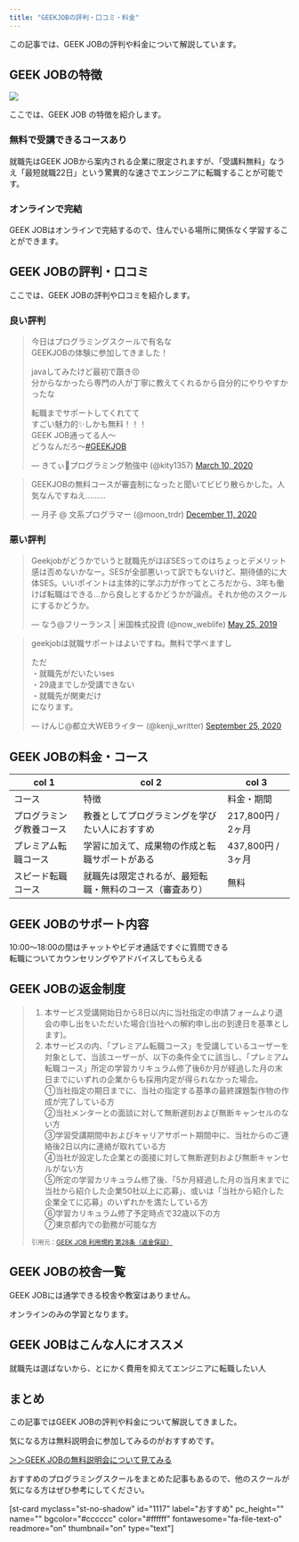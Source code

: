 ```yaml
---
title: "GEEKJOBの評判・口コミ・料金"
---
```

この記事では、GEEK JOBの評判や料金について解説しています。

GEEK JOBの特徴
-----------

![](https://motoppe.net/wp-content/uploads/2021/05/geekjob.png)

ここでは、GEEK JOB の特徴を紹介します。

### 無料で受講できるコースあり

就職先はGEEK JOBから案内される企業に限定されますが、「受講料無料」なうえ「最短就職22日」という驚異的な速さでエンジニアに転職することが可能です。

### オンラインで完結

GEEK JOBはオンラインで完結するので、住んでいる場所に関係なく学習することができます。

GEEK JOBの評判・口コミ
---------------

ここでは、GEEK JOBの評判や口コミを紹介します。

### 良い評判

> 今日はプログラミングスクールで有名な  
> GEEKJOBの体験に参加してきました！
>
> javaしてみたけど最初で躓き😣  
> 分からなかったら専門の人が丁寧に教えてくれるから自分的にやりやすかったな
>
> 転職までサポートしてくれてて  
> すごい魅力的✨しかも無料！！！  
> GEEK JOB通ってる人〜  
> どうなんだろ〜[\#GEEKJOB](https://twitter.com/hashtag/GEEKJOB?src=hash&ref_src=twsrc%5Etfw)
>
> — きてぃ🔰プログラミング勉強中 (@kity1357) [March 10, 2020](https://twitter.com/kity1357/status/1237373123420286977?ref_src=twsrc%5Etfw)

> GEEKJOBの無料コースが審査制になったと聞いてビビり散らかした。人気なんですねえ………
>
> — 月子 @ 文系プログラマー (@moon_trdr) [December 11, 2020](https://twitter.com/moon_trdr/status/1337329427080912899?ref_src=twsrc%5Etfw)

### 悪い評判

> Geekjobがどうかでいうと就職先がほぼSESってのはちょっとデメリット感は否めないかなー。SESが全部悪いって訳でもないけど、期待値的に大体SES。いいポイントは主体的に学ぶ力が作ってところだから、3年も働けば転職はできる...から良しとするかどうかが論点。それか他のスクールにするかどうか。
>
> — なう@フリーランス | 米国株式投資 (@now_weblife) [May 25, 2019](https://twitter.com/now_weblife/status/1132257384217292800?ref_src=twsrc%5Etfw)

> geekjobは就職サポートはよいですね。無料で学べますし
>
> ただ  
> ・就職先がだいたいses  
> ・29歳までしか受講できない  
> ・就職先が関東だけ  
> になります。
>
> — けんじ@都立大WEBライター (@kenji_writter) [September 25, 2020](https://twitter.com/kenji_writter/status/1309348767930359808?ref_src=twsrc%5Etfw)

GEEK JOBの料金・コース
---------------

col 1        | col 2                        | col 3         
------------ | ---------------------------- | --------------
コース          | 特徴                           | 料金・期間         
プログラミング教養コース | 教養としてプログラミングを学びたい人におすすめ      | 217,800円 / 2ヶ月
プレミアム転職コース   | 学習に加えて、成果物の作成と転職サポートがある      | 437,800円 / 3ヶ月
スピード転職コース    | 就職先は限定されるが、最短転職・無料のコース（審査あり） | 無料            

GEEK JOBのサポート内容
---------------

10:00〜18:00の間はチャットやビデオ通話ですぐに質問できる  
転職についてカウンセリングやアドバイスしてもらえる

GEEK JOBの返金制度
-------------

> 1.  本サービス受講開始日から8日以内に当社指定の申請フォームより退会の申し出をいただいた場合(当社への解約申し出の到達日を基準とします)。
> 2.  本サービスの内、「プレミアム転職コース」を受講しているユーザーを対象として、当該ユーザーが、以下の条件全てに該当し、「プレミアム転職コース」所定の学習カリキュラム修了後6か月が経過した月の末日までにいずれの企業からも採用内定が得られなかった場合。  
>     ①当社指定の期日までに、当社の指定する基準の最終課題製作物の作成が完了している方  
>     ②当社メンターとの面談に対して無断遅刻および無断キャンセルのない方  
>     ③学習受講期間中およびキャリアサポート期間中に、当社からのご連絡後2日以内に連絡が取れている方  
>     ④当社が設定した企業との面接に対して無断遅刻および無断キャンセルがない方  
>     ⑤所定の学習カリキュラム修了後、「5か月経過した月の当月末までに当社から紹介した企業50社以上に応募」、或いは「当社から紹介した企業全てに応募」のいずれかを満たしている方  
>     ⑥学習カリキュラム修了予定時点で32歳以下の方  
>     ⑦東京都内での勤務が可能な方
>
> <span style="font-size: 80%;">引用元：[GEEK JOB 利用規約 第28条（返金保証）](https://learn.geekjob.jp/)</span>

GEEK JOBの校舎一覧
-------------

GEEK JOBには通学できる校舎や教室はありません。

オンラインのみの学習となります。

GEEK JOBはこんな人にオススメ
------------------

就職先は選ばないから、とにかく費用を抑えてエンジニアに転職したい人

まとめ
---

この記事ではGEEK JOBの評判や料金について解説してきました。

気になる方は無料説明会に参加してみるのがおすすめです。

[＞＞GEEK JOBの無料説明会について見てみる](//af.moshimo.com/af/c/click?a_id=2553320&p_id=1431&pc_id=2500&pl_id=26689&guid=ON)

おすすめのプログラミングスクールをまとめた記事もあるので、他のスクールが気になる方はぜひ参考にしてください。

[st-card myclass="st-no-shadow" id="1117" label="おすすめ" pc_height="" name="" bgcolor="#cccccc" color="#ffffff" fontawesome="fa-file-text-o" readmore="on" thumbnail="on" type="text"]